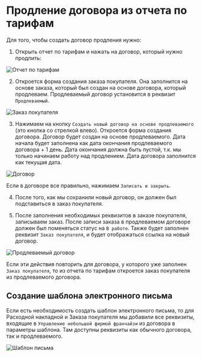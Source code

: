 # Продление договора из отчета по тарифам

Для того, чтобы создать договор продления нужно:

1. Открыть отчет по тарифам и нажать на договор, который нужно продлить:

![Отчет по тарифам](https://sorokinltd.github.io/franchisee-manag-doc.github.io/img/2024-01-30_12-30-16.png)

2. Откроется форма создания заказа покупателя. Она заполнится на основе заказа, который был создан на основе договора, который продлеваем.
Продлеваемый договор установится в реквизит `Продлеваемый`.

![Заказ покупателя](https://sorokinltd.github.io/franchisee-manag-doc.github.io/img/2024-01-30_12-32-53.png)

3. Нажимаем на кнопку `Создать новый договор на основе продлеваемого` (это кнопка со стрелкой влево). Откроется форма создания договора.
Договор будет создан на основе продлеваемого. Дата начала будет заполнена как дата окончания продлеваемого договора + 1 день. Дата окончания должна быть пустой, т.к. мы только начинаем работу над продлением. Дата договора заполнится как текущая дата.

![Договор](https://sorokinltd.github.io/franchisee-manag-doc.github.io/img/2024-01-30_12-33-57.png)

Если в договоре все правильно, нажимаем `Записать и закрыть`.

4. После того, как мы сохранили новый договор, он должен был подставиться в заказ покупателя.

5. После заполнения необходимых реквизитов в заказе покупателя, записываем заказ. После записи заказа в продлеваемом договоре должен был поменяться статус на `В работе`. Также будет заполнен реквизит `Заказ покупателя`, и будет отображаться ссылка на новый договор.

![Продлеваемый договор](https://sorokinltd.github.io/franchisee-manag-doc.github.io/img/2024-01-30_12-35-34.png)

Если эти действия повторить для договора, у которого уже заполнен `Заказ покупателя`, то из отчета по тарифам откроется заказ покупателя из продлеваемого договора.

## Создание шаблона электронного письма

Если есть необходимость создать шаблон электронного письма, то для Расходной накладной и Заказа покупателя мы добавили все реквизиты, входящие в `Управление небольшой фирмой франчайзи` из договора в параметры шаблона. Там доступны реквизиты как обычного договора, так и продлеваемого.

![Шаблон письма](https://sorokinltd.github.io/franchisee-manag-doc.github.io/img/2024-01-30_12-57-53.png)
